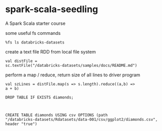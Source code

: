 # spark-scala-seedling
A Spark Scala starter course

some useful fs commands

<code>%fs ls databricks-datasets</code>

create a text file RDD from local file system

<code>val distFile = sc.textFile("/databricks-datasets/samples/docs/README.md")</code>

perform a map / reduce, return size of all lines to driver program

<code>val szLines = distFile.map(s => s.length).reduce((a,b) => a + b)</code>

<code>DROP TABLE IF EXISTS diamonds;

CREATE TABLE diamonds
USING csv
OPTIONS (path "/databricks-datasets/Rdatasets/data-001/csv/ggplot2/diamonds.csv", header "true")
</code>

<code></code>

<code></code>

<code></code>

<code></code>

<code></code>
